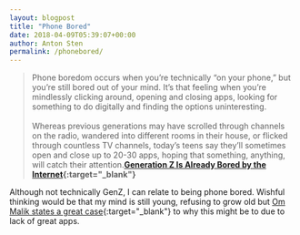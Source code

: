 ```yaml
---
layout: blogpost
title: "Phone Bored"
date: 2018-04-09T05:39:07+00:00
author: Anton Sten
permalink: /phonebored/
---
```


>Phone boredom occurs when you’re technically “on your phone,” but you’re still bored out of your mind. It’s that feeling when you’re mindlessly clicking around, opening and closing apps, looking for something to do digitally and finding the options uninteresting.<br /><br />Whereas previous generations may have scrolled through channels on the radio, wandered into different rooms in their house, or flicked through countless TV channels, today’s teens say they’ll sometimes open and close up to 20-30 apps, hoping that something, anything, will catch their attention.**[Generation Z Is Already Bored by the Internet](https://www.thedailybeast.com/generation-z-is-already-bored-by-the-internet){:target="_blank"}**

Although not technically GenZ, I can relate to being phone bored. Wishful thinking would be that my mind is still young, refusing to grow old but [Om Malik states a great case](https://om.co/2018/04/04/phone-bored/){:target="_blank"} to why this might be to due to lack of great apps. 
